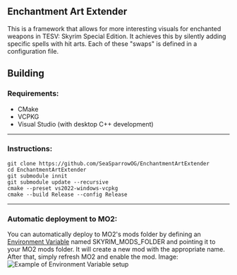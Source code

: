 ## Enchantment Art Extender
This is a framework that allows for more interesting visuals for enchanted weapons in TESV: Skyrim Special Edition. It achieves this by silently adding specific spells with hit arts. Each of these "swaps" is defined in a configuration file.

## Building
### Requirements:
- CMake
- VCPKG
- Visual Studio (with desktop C++ development)
---
### Instructions:
```
git clone https://github.com/SeaSparrowOG/EnchantmentArtExtender
cd EnchantmentArtExtender
git submodule innit
git submodule update --recursive
cmake --preset vs2022-windows-vcpkg 
cmake --build Release --config Release
```
---
### Automatic deployment to MO2:
You can automatically deploy to MO2's mods folder by defining an [Environment Variable](https://learn.microsoft.com/en-us/powershell/module/microsoft.powershell.core/about/about_environment_variables?view=powershell-7.4) named SKYRIM_MODS_FOLDER and pointing it to your MO2 mods folder. It will create a new mod with the appropriate name. After that, simply refresh MO2 and enable the mod. Image:
![Example of Environment Variable setup](https://cdn.discordapp.com/attachments/625292279468523522/1204193482600615936/Screenshot_61.png?ex=65d3d793&is=65c16293&hm=ed710c138bc02ead7ca11d85963c164feb1ea39e501ca46ffb1bac8609008473&)
